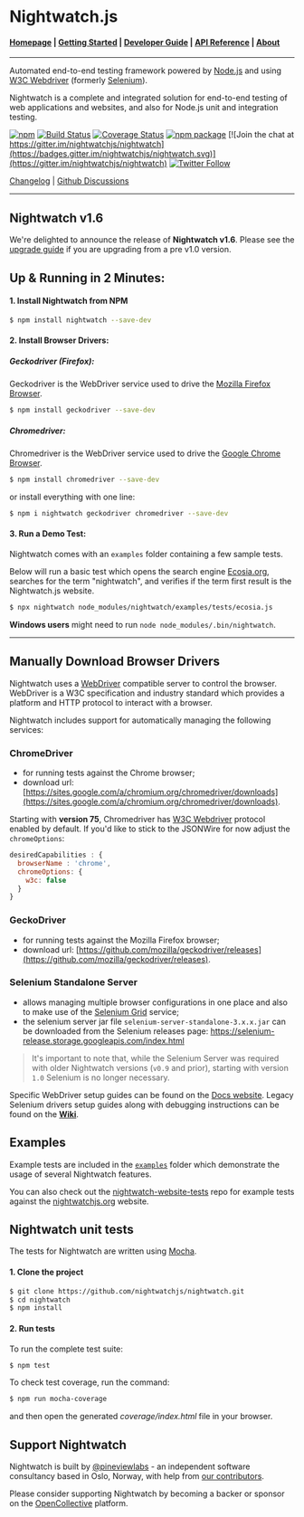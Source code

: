 # Nightwatch.js

#### [Homepage](https://nightwatchjs.org) | [Getting Started](https://nightwatchjs.org/gettingstarted) | [Developer Guide](https://nightwatchjs.org/guide) | [API Reference](https://nightwatchjs.org/api) | [About](https://nightwatchjs.org/about)
***
Automated end-to-end testing framework powered by [Node.js](http://nodejs.org/) and using [W3C Webdriver](https://www.w3.org/TR/webdriver/) (formerly [Selenium](https://github.com/SeleniumHQ/selenium/wiki/JsonWireProtocol)).

Nightwatch is a complete and integrated solution for end-to-end testing of web applications and websites, and also for Node.js unit and integration testing. 

[![npm](https://img.shields.io/npm/v/nightwatch.svg)](https://www.npmjs.com/package/nightwatch)
[![Build Status](https://travis-ci.org/nightwatchjs/nightwatch.svg?branch=master)](https://travis-ci.org/nightwatchjs/nightwatch) 
[![Coverage Status](https://coveralls.io/repos/nightwatchjs/nightwatch/badge.svg?branch=master&service=github)](https://coveralls.io/github/nightwatchjs/nightwatch?branch=master)
[![npm package](https://img.shields.io/npm/dm/nightwatch.svg)](https://www.npmjs.com/package/nightwatch)
[![Join the chat at https://gitter.im/nightwatchjs/nightwatch](https://badges.gitter.im/nightwatchjs/nightwatch.svg)](https://gitter.im/nightwatchjs/nightwatch)
[![Twitter Follow](https://img.shields.io/twitter/follow/nightwatchjs.svg?style=social)](https://twitter.com/nightwatchjs) 

[Changelog](https://nightwatchjs.org/releases/) | [Github Discussions](https://github.com/nightwatchjs/nightwatch/discussions)
***

## Nightwatch v1.6
We're delighted to announce the release of __Nightwatch v1.6__. Please see the [upgrade guide](https://github.com/nightwatchjs/nightwatch/wiki/Migrating-to-Nightwatch-1.0) if you are upgrading from a pre v1.0 version. 

## Up &amp; Running in 2 Minutes:

#### 1. Install Nightwatch from NPM

```sh
$ npm install nightwatch --save-dev
```

#### 2. Install Browser Drivers:

##### Geckodriver (Firefox):
Geckodriver is the WebDriver service used to drive the [Mozilla Firefox Browser](https://www.mozilla.org/en-US/firefox/new/).

```sh
$ npm install geckodriver --save-dev
```

##### Chromedriver:
Chromedriver is the WebDriver service used to drive the [Google Chrome Browser](https://www.google.com/chrome/).
```sh
$ npm install chromedriver --save-dev
```

or install everything with one line:

```sh
$ npm i nightwatch geckodriver chromedriver --save-dev
```

#### 3. Run a Demo Test:

Nightwatch comes with an `examples` folder containing a few sample tests.

Below will run a basic test which opens the search engine [Ecosia.org](https://ecosia.org), searches for the term "nightwatch", and verifies if the term first result is the Nightwatch.js website.

```sh
$ npx nightwatch node_modules/nightwatch/examples/tests/ecosia.js
```

__Windows users__ might need to run `node node_modules/.bin/nightwatch`.

---

## Manually Download Browser Drivers

Nightwatch uses a [WebDriver](https://www.w3.org/TR/webdriver/) compatible server to control the browser. WebDriver is a W3C specification and industry standard which provides a platform and HTTP protocol to interact with a browser.
   
Nightwatch includes support for automatically managing the following services:
### ChromeDriver 
- for running tests against the Chrome browser;
- download url: [https://sites.google.com/a/chromium.org/chromedriver/downloads](https://sites.google.com/a/chromium.org/chromedriver/downloads).

Starting with __version 75__, Chromedriver has [W3C Webdriver](https://www.w3.org/TR/webdriver1) protocol enabled by default. If you'd like to stick to the JSONWire for now adjust the `chromeOptions`:
```js
desiredCapabilities : {
  browserName : 'chrome',
  chromeOptions: {
    w3c: false
  }
}
```

### GeckoDriver
- for running tests against the Mozilla Firefox browser;
- download url: [https://github.com/mozilla/geckodriver/releases](https://github.com/mozilla/geckodriver/releases).
 
### Selenium Standalone Server 
- allows managing multiple browser configurations in one place and also to make use of the [Selenium Grid](https://github.com/SeleniumHQ/selenium/wiki/Grid2) service;
- the selenium server jar file `selenium-server-standalone-3.x.x.jar` can be downloaded from the Selenium releases page: https://selenium-release.storage.googleapis.com/index.html

> It's important to note that, while the Selenium Server was required with older Nightwatch versions (`v0.9` and prior), starting with version `1.0` Selenium is no longer necessary.

Specific WebDriver setup guides can be found on the [Docs website](http://nightwatchjs.org/gettingstarted/#browser-drivers-setup). Legacy Selenium drivers setup guides along with debugging instructions can be found on the [**Wiki**](https://github.com/nightwatchjs/nightwatch/wiki).

## Examples
Example tests are included in the [`examples`](https://github.com/nightwatchjs/nightwatch/tree/master/examples) folder which demonstrate the usage of several Nightwatch features. 

You can also check out the [nightwatch-website-tests](https://github.com/nightwatchjs/nightwatch-website-tests) repo for example tests against the [nightwatchjs.org](https://nightwatchjs.org) website.

## Nightwatch unit tests
The tests for Nightwatch are written using [Mocha](http://mochajs.org/).

#### 1. Clone the project
```sh
$ git clone https://github.com/nightwatchjs/nightwatch.git
$ cd nightwatch
$ npm install
```

#### 2. Run tests
To run the complete test suite:

```sh
$ npm test
```

To check test coverage, run the command:

```sh
$ npm run mocha-coverage
```
and then open the generated _coverage/index.html_ file in your browser.

## Support Nightwatch
Nightwatch is built by [@pineviewlabs](https://github.com/pineviewlabs/) - an independent software consultancy based in Oslo, Norway, with help from [our contributors](https://github.com/nightwatchjs/nightwatch/graphs/contributors). 

Please consider supporting Nightwatch by becoming a backer or sponsor on the [OpenCollective](https://opencollective.com/nightwatch/) platform.
